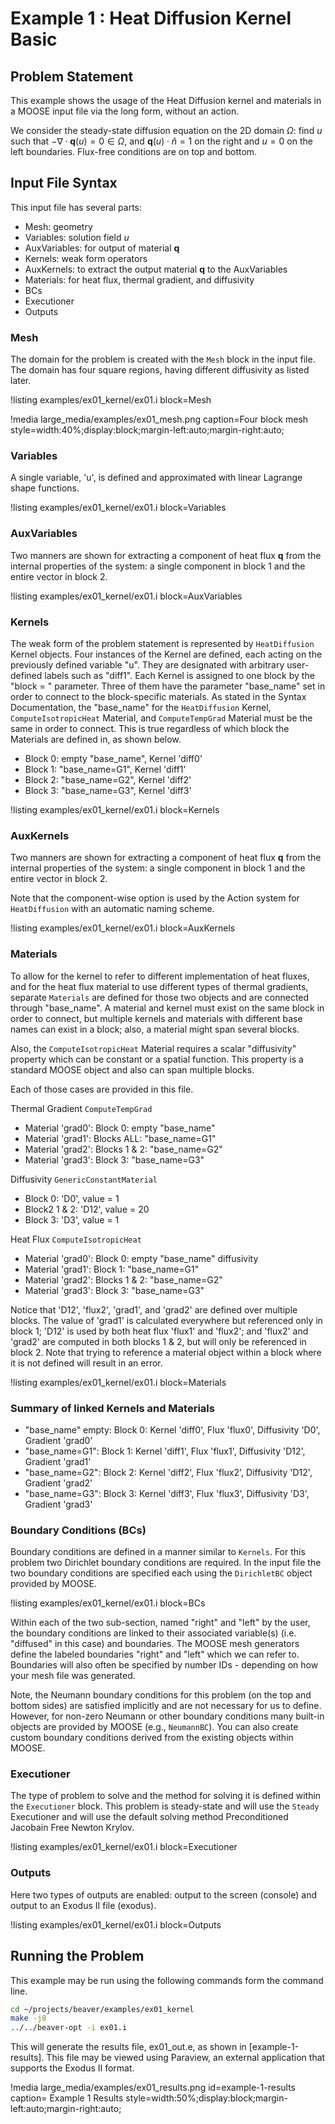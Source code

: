 # Example 1 : Heat Diffusion Kernel Basic

## Problem Statement

This example shows the usage of the Heat Diffusion kernel and materials in a MOOSE input file
via the long form, without an action.

We consider the steady-state diffusion equation on the 2D domain $\Omega$: find $u$ such that
$-\nabla \cdot \mathbf{q}(u) = 0 \in \Omega$, and $\mathbf{q}(u) \cdot \hat{n} = 1$ on the right and $u = 0$ on the left boundaries. Flux-free conditions are on top and bottom.

## Input File Syntax

This input file has several parts:

-  Mesh: geometry
-  Variables: solution field $u$
-  AuxVariables: for output of material $\mathbf{q}$
-  Kernels: weak form operators
-  AuxKernels: to extract the output material $\mathbf{q}$ to the AuxVariables
-  Materials: for heat flux, thermal gradient, and diffusivity
-  BCs
-  Executioner
-  Outputs

### Mesh

The domain for the problem is created with the `Mesh` block in the input file. The domain has
four square regions, having different diffusivity as listed later.

!listing examples/ex01_kernel/ex01.i block=Mesh

!media large_media/examples/ex01_mesh.png
       caption=Four block mesh
       style=width:40%;display:block;margin-left:auto;margin-right:auto;

### Variables

A single variable, 'u', is defined and approximated with linear Lagrange shape functions.

!listing examples/ex01_kernel/ex01.i block=Variables

### AuxVariables

Two manners are shown for extracting a component of heat flux $\mathbf{q}$ from the internal
properties of the system: a single component in block 1 and the entire vector in block 2.

!listing examples/ex01_kernel/ex01.i block=AuxVariables

### Kernels

The weak form of the problem statement is represented by `HeatDiffusion` Kernel objects.
Four instances of the Kernel are defined, each acting on the previously defined variable "u".
They are designated with arbitrary user-defined labels such as "diff1". Each Kernel is assigned
to one block by the "block = " parameter. Three of them have the parameter "base_name" set in
order to connect to the block-specific materials. As stated in the Syntax Documentation, the 
"base_name" for the `HeatDiffusion` Kernel, `ComputeIsotropicHeat` Material, and `ComputeTempGrad` Material
must be the same in order to connect. This is true regardless of which block the Materials are defined in,
as shown below.

-  Block 0: empty "base_name", Kernel 'diff0'
-  Block 1: "base_name=G1", Kernel 'diff1'
-  Block 2: "base_name=G2", Kernel 'diff2'
-  Block 3: "base_name=G3", Kernel 'diff3'

!listing examples/ex01_kernel/ex01.i block=Kernels

### AuxKernels

Two manners are shown for extracting a component of heat flux $\mathbf{q}$ from the internal
properties of the system: a single component in block 1 and the entire vector in block 2.

Note that the component-wise option is used by the Action system for `HeatDiffusion` with an 
automatic naming scheme.

!listing examples/ex01_kernel/ex01.i block=AuxKernels

### Materials

To allow for the kernel to refer to different implementation of heat fluxes, and for the heat
flux material to use different types of thermal gradients, separate `Materials` are defined for those
two objects and are connected through "base_name". A material and kernel must exist on the same block
in order to connect, but multiple kernels and materials with different base names can exist in a
block; also, a material might span several blocks.

Also, the `ComputeIsotropicHeat` Material requires a scalar "diffusivity" property which can be constant
or a spatial function. This property is a standard MOOSE object and also can span multiple blocks.

Each of those cases are provided in this file.

Thermal Gradient `ComputeTempGrad`

-  Material 'grad0': Block 0: empty "base_name" 
-  Material 'grad1': Blocks ALL: "base_name=G1" 
-  Material 'grad2': Blocks 1 & 2: "base_name=G2"  
-  Material 'grad3': Block 3: "base_name=G3"  

Diffusivity `GenericConstantMaterial`

-  Block 0: 'D0', value = 1
-  Block2 1 & 2: 'D12', value = 20
-  Block 3: 'D3', value = 1

Heat Flux `ComputeIsotropicHeat`

-  Material 'grad0': Block 0: empty "base_name"  diffusivity
-  Material 'grad1': Block 1: "base_name=G1" 
-  Material 'grad2': Blocks 1 & 2: "base_name=G2"  
-  Material 'grad3': Block 3: "base_name=G3" 

Notice that 'D12', 'flux2', 'grad1', and 'grad2' are defined over multiple blocks. The value of 'grad1'
is calculated everywhere but referenced only in block 1; 'D12' is used by both heat flux 'flux1' and 'flux2';
and 'flux2' and 'grad2' are computed in both blocks 1 & 2, but will only be referenced in block 2. Note that
trying to reference a material object within a block where it is not defined will result in an error.

!listing examples/ex01_kernel/ex01.i block=Materials

### Summary of linked Kernels and Materials

-  "base_name" empty: Block 0: Kernel 'diff0', Flux 'flux0', Diffusivity 'D0', Gradient 'grad0'
-  "base_name=G1": Block 1: Kernel 'diff1', Flux 'flux1', Diffusivity 'D12', Gradient 'grad1'
-  "base_name=G2": Block 2: Kernel 'diff2', Flux 'flux2', Diffusivity 'D12', Gradient 'grad2'
-  "base_name=G3": Block 3: Kernel 'diff3', Flux 'flux3', Diffusivity 'D3', Gradient 'grad3'


### Boundary Conditions (BCs)

Boundary conditions are defined in a manner similar to `Kernels`.  For this problem two Dirichlet
boundary conditions are required.  In the input file the two boundary conditions are specified
each using the `DirichletBC` object provided by MOOSE.

!listing examples/ex01_kernel/ex01.i block=BCs

Within each of the two sub-section, named "right" and "left" by the user, the boundary conditions
are linked to their associated variable(s) (i.e. "diffused" in this case) and boundaries.  The MOOSE
mesh generators define the labeled  boundaries "right" and "left" which we can refer to. 
Boundaries will also often be specified by number IDs - depending on how your mesh file was generated.

Note, the Neumann boundary conditions for this problem (on the top and bottom sides) are satisfied
implicitly and are not necessary for us to define. However, for non-zero Neumann or other boundary
conditions many built-in objects are provided by MOOSE (e.g., `NeumannBC`). You can also create
custom boundary conditions derived from the existing objects within MOOSE.

### Executioner

The type of problem to solve and the method for solving it is defined within the `Executioner`
block.  This problem is steady-state and will use the `Steady` Executioner and will use the
default solving method Preconditioned Jacobain Free Newton Krylov.

!listing examples/ex01_kernel/ex01.i block=Executioner

### Outputs

Here two types of outputs are enabled: output to the screen (console) and output to an Exodus II
file (exodus).

!listing examples/ex01_kernel/ex01.i block=Outputs

## Running the Problem

This example may be run using the following commands form the command line.

```bash
cd ~/projects/beaver/examples/ex01_kernel
make -j8
../../beaver-opt -i ex01.i
```

This will generate the results file, ex01_out.e, as shown in [example-1-results]. This file may be viewed using
Paraview, an external application that supports the Exodus II format.

!media large_media/examples/ex01_results.png
       id=example-1-results
       caption= Example 1 Results
       style=width:50%;display:block;margin-left:auto;margin-right:auto;

